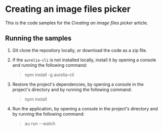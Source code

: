 # Creating an image files picker

This is the code samples for the 
*Creating an image files picker* article.

## Running the samples

1. Git clone the repository locally, or download the code as a zip file.
2. If the `aurelia-cli` is not installed locally, install it by opening
   a console and running the following command:
   > npm install -g aurelia-cli

3. Restore the project's dependencies, by opening a console in the project's
   directory and by running the following command:
   > npm install

4. Run the application, by opening a console in the project's directory and
   by running the following command:
   > au run --watch
